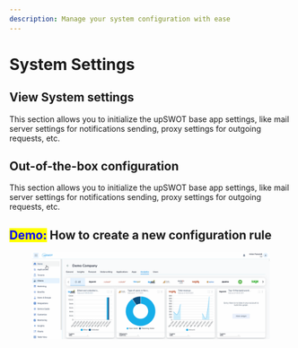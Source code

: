 ```yaml
---
description: Manage your system configuration with ease
---
```


# System Settings

## View System settings

This section allows you to initialize the upSWOT base app settings, like mail server settings for notifications sending, proxy settings for outgoing requests, etc.

## Out-of-the-box configuration

This section allows you to initialize the upSWOT base app settings, like mail server settings for notifications sending, proxy settings for outgoing requests, etc.

## <mark style="color:blue;">Demo:</mark> How to create a new configuration rule

<figure><img src="../../.gitbook/assets/Animation.gif" alt=""><figcaption></figcaption></figure>
